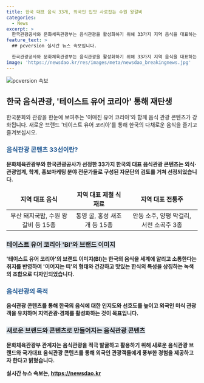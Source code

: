 ```yaml
---
title: 한국 대표 음식 33개, 외국인 입맛 사로잡는 수원 왕갈비
categories:
  - News
excerpt: >
  한국관광공사와 문화체육관광부는 음식관광을 활성화하기 위해 33가지 지역 음식을 대표하는 테이스트 유어 코리아(Taste your Korea)를 선정했다. 새로운 브랜드는 한국의 음식 다양성을 즐기는 콘텐츠로, 지역 대표 음식, 제철 식재료, 전통주 등이 포함돼 있다. 이는 외국인 관광객 유치와 지역경제 활성화에 기여할 것으로 기대되며, 새로운 음식관광 콘텐츠를 적극 발굴하고 활용할 계획이다.
feature_text: >
  ## pcversion 실시간 뉴스 속보입니다.

  한국관광공사와 문화체육관광부는 음식관광을 활성화하기 위해 33가지 지역 음식을 대표하는 테이스트 유어 코리아(Taste your Korea)를 선정했다. 새로운 브랜드는 한국의 음식 다양성을 즐기는 콘텐츠로, 지역 대표 음식, 제철 식재료, 전통주 등이 포함돼 있다. 이는 외국인 관광객 유치와 지역경제 활성화에 기여할 것으로 기대되며, 새로운 음식관광 콘텐츠를 적극 발굴하고 활용할 계획이다.
image: 'https://newsdao.kr/res/images/meta/newsdao_breakingnews.jpg'
---
```


<p><img src="https://newsdao.kr/res/images/meta/newsdao_breakingnews.jpg" alt="pcversion 속보" /></p>

<h2 data-ke-size="size26">한국 음식관광, '테이스트 유어 코리아' 통해 재탄생</h2>

<p data-ke-size="size16">한국문화와 관광을 한눈에 보여주는 '이매진 유어 코리아'와 함께 음식 관광 콘텐츠가 강화됩니다. 새로운 브랜드 '테이스트 유어 코리아'를 통해 한국의 다채로운 음식을 즐기고 즐겨보십시오.</p>

<h3><b><span style="color: #1a5490;">음식관광 콘텐츠 33선이란?</span><b></h3>

<p data-ke-size="size16">문화체육관광부와 한국관광공사가 선정한 33가지 한국의 대표 음식관광 콘텐츠는 외식·관광업계, 학계, 홍보마케팅 분야 전문가들로 구성된 자문단의 검토를 거쳐 선정되었습니다.</p>

<table>
<thead>
<tr>
<td style="text-align: center; height: 17px;"><b>지역 대표 음식</b></td>
<td style="text-align: center; height: 17px;"><b>지역 대표 제철 식재료</b></td>
<td style="text-align: center; height: 17px;"><b>지역 대표 전통주</b></td>
</tr>
</thead>
<tbody>
<tr>
<td style="text-align: center; height: 17px;">부산 돼지국밥, 수원 왕갈비 등 15종</td>
<td style="text-align: center; height: 17px;">통영 굴, 홍성 새조개 등 15종</td>
<td style="text-align: center; height: 17px;">안동 소주, 양평 막걸리, 서천 소곡주 3종</td>
</tr>
</tbody>
</table>

<h3><b><span style="background-color: #21538527;">테이스트 유어 코리아 'BI'와 브랜드 이미지</span><b></h3>

<p data-ke-size="size16">'테이스트 유어 코리아'의 브랜드 이미지(BI)는 한국의 음식을 세계에 알리고 소통한다는 취지를 반영하여 '이어지는 띠'의 형태와 건강하고 맛있는 한식의 특성을 상징하는 녹색의 조합으로 디자인되었습니다.</p>

<h3><b><span style="color: #1a5490;">음식관광의 목적</span><b></h3>

<p data-ke-size="size16">음식관광 콘텐츠를 통해 한국의 음식에 대한 인지도와 선호도를 높이고 외국인 미식 관광객을 유치하며 지역관광·경제를 활성화하는 것이 목표입니다.</p>

<h3><b><span style="background-color: #21538527;">새로운 브랜드와 콘텐츠로 만들어지는 음식관광 콘텐츠</span><b></h3>

<p data-ke-size="size16">문화체육관광부 관계자는 음식관광을 적극 발굴하고 활용하기 위해 새로운 음식관광 브랜드와 국가대표 음식관광 콘텐츠를 통해 외국인 관광객들에게 풍부한 경험을 제공하고자 한다고 밝혔습니다.</p>
실시간 뉴스 속보는, <a href="https://newsdao.kr" rel="dofollow">https://newsdao.kr</a>


